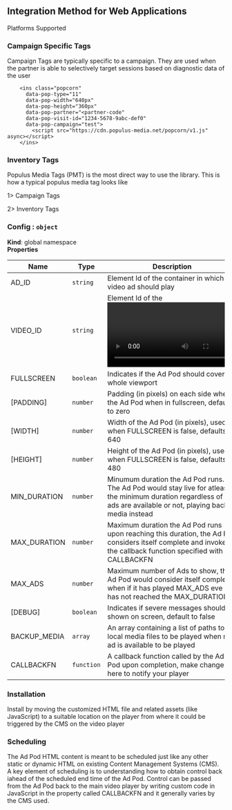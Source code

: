 

## Integration Method for Web Applications

Platforms Supported






### Campaign Specific Tags

Campaign Tags are typically specific to a campaign. They are used when the partner is able to selectively target sessions based on diagnostic data of the user 



~~~~~
	<ins class="popcorn" 
	  data-pop-type="11"
	  data-pop-width="640px"
      data-pop-height="360px"
      data-pop-partner="<partner-code"
      data-pop-visit-id="1234-5678-9abc-def0"
      data-pop-campaign="test">
        <script src="https://cdn.populus-media.net/popcorn/v1.js" async></script>    
	</ins>
~~~~~


### Inventory Tags

Populus Media Tags (PMT) is the most direct way to use the library.  This is how a typical populus media tag looks like


1> Campaign Tags



2> Inventory Tags


### Config : <code>object</code>
**Kind**: global namespace  
**Properties**

| Name | Type | Description |
| --- | --- | --- |
| AD_ID | <code>string</code> | Element Id of the container in which video ad should play |
| VIDEO_ID | <code>string</code> | Element Id of the <video> element that would play backup media |
| FULLSCREEN | <code>boolean</code> | Indicates if the Ad Pod should cover the whole viewport |
| [PADDING] | <code>number</code> | Padding (in pixels) on each side when the Ad Pod when in fullscreen, default to zero |
| [WIDTH] | <code>number</code> | Width of the Ad Pod (in pixels), used when FULLSCREEN is false, defaults to 640 |
| [HEIGHT] | <code>number</code> | Height of the Ad Pod (in pixels), used when FULLSCREEN is false, defaults to 480 |
| MIN_DURATION | <code>number</code> | Minumum duration the Ad Pod runs.  The Ad Pod would stay live for atleast the minimum duration regardless of if ads are available or not, playing backup media instead |
| MAX_DURATION | <code>number</code> | Maximum duration the Ad Pod runs - upon reaching this duration, the Ad Pod considers itself complete and invokes the callback function specified with CALLBACKFN |
| MAX_ADS | <code>number</code> | Maximum number of Ads to show, the Ad Pod would consider itself complete when if it has played MAX_ADS eve if it has not reached the MAX_DURATION |
| [DEBUG] | <code>boolean</code> | Indicates if severe messages should be shown on screen, default to false |
| BACKUP_MEDIA | <code>array</code> | An array containing a list of paths to local media files to be played when no ad is available to be played |
| CALLBACKFN | <code>function</code> | A callback function called by the Ad Pod upon completion, make change here to notify your player |


### Installation 

Install by moving the customized HTML file and related assets (like JavaScript) to a suitable location on the player from where it could be triggered by the CMS on the video player

### Scheduling

The Ad Pod HTML content is meant to be scheduled just like any other static or dynamic HTML on existing Content Management Systems (CMS).  A key element of scheduling is to understanding how to obtain control back iahead of the scheduled end time of the Ad Pod.   Control can be passed from the Ad Pod back to the main video player by writing custom code in JavaScript in the property called CALLBACKFN and it generally varies by the CMS used.

